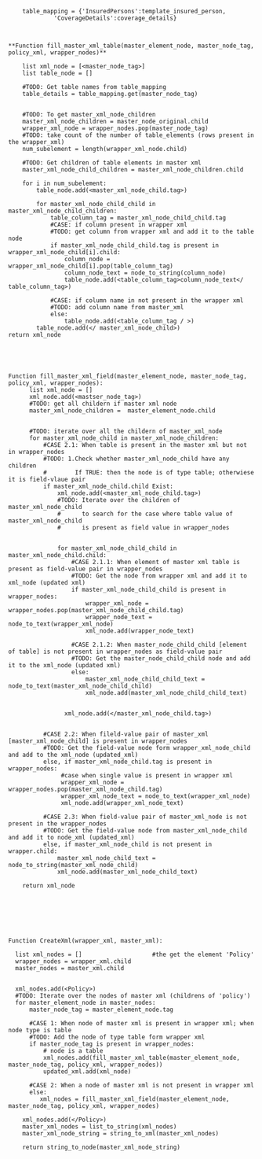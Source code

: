         table_mapping = {'InsuredPersons':template_insured_person,
                 'CoverageDetails':coverage_details}
    
    
    
    **Function fill_master_xml_table(master_element_node, master_node_tag, policy_xml, wrapper_nodes)** 

        list xml_node = [<master_node_tag>]
        list table_node = []
        
        #TODO: Get table names from table_mapping
        table_details = table_mapping.get(master_node_tag)

        
        #TODO: To get master_xml_node_children
        master_xml_node_children = master_node_original.child
        wrapper_xml_node = wrapper_nodes.pop(master_node_tag)  
        #TODO: take count of the number of table_elements (rows present in the wrapper_xml)
        num_subelement = length(wrapper_xml_node.child)
        
        #TODO: Get children of table elements in master xml
        master_xml_node_child_children = master_xml_node_children.child

        for i in num_subelement:
            table_node.add(<master_xml_node_child.tag>)
            
            for master_xml_node_child_child in master_xml_node_child_children:
                table_column_tag = master_xml_node_child_child.tag
                #CASE: if column present in wrapper xml
                #TODO: get column from wrapper xml and add it to the table node
                if master_xml_node_child_child.tag is present in wrapper_xml_node_child[i].child:
                    column_node = wrapper_xml_node_child[i].pop(table_column_tag)
                    column_node_text = node_to_string(column_node)
                    table_node.add(<table_column_tag>column_node_text</ table_column_tag>)
                    
                #CASE: if column name in not present in the wrapper xml
                #TODO: add column name from master_xml
                else:
                    table_node.add(<table_column_tag / >)
            table_node.add(</ master_xml_node_child>)  
    return xml_node

            
        
       
       
    Function fill_master_xml_field(master_element_node, master_node_tag, policy_xml, wrapper_nodes):
          list xml_node = []
          xml_node.add(<mastser_node_tag>)
          #TODO: get all childern if master xml node
          master_xml_node_children =  master_element_node.child


          #TODO: iterate over all the childern of master_xml_node
          for master_xml_node_child in master_xml_node_children:
              #CASE 2.1: When table is present in the master xml but not in wrapper_nodes
              #TODO: 1.Check whether master_xml_node_child have any children
              #        If TRUE: then the node is of type table; otherwiese it is field-vlaue pair
              if master_xml_node_child.child Exist:
                  xml_node.add(<master_xml_node_child.tag>) 
                  #TODO: Iterate over the children of master_xml_node_child
                  #      to search for the case where table value of master_xml_node_child 
                  #      is present as field value in wrapper_nodes


                  for master_xml_node_child_child in master_xml_node_child.child:
                      #CASE 2.1.1: When element of master xml table is present as field-value pair in wrapper_nodes
                      #TODO: Get the node from wrapper xml and add it to xml_node (updated xml)
                      if master_xml_node_child_child is present in wrapper_nodes:
                          wrapper_xml_node = wrapper_nodes.pop(master_xml_node_child_child.tag)
                          wrapper_node_text = node_to_text(wrapper_xml_node)
                          xml_node.add(wrapper_node_text)

                      #CASE 2.1.2: When master_node_child_child [element of table] is not present in wrapper_nodes as field-value pair
                      #TODO: Get the master_node_child_child node and add it to the xml_node (updated xml)
                      else:
                          master_xml_node_child_child_text = node_to_text(master_xml_node_child_child)
                          xml_node.add(master_xml_node_child_child_text)


                    xml_node.add(</master_xml_node_child.tag>) 


              #CASE 2.2: When fileld-value pair of master_xml [master_xml_node_child] is present in wrapper_nodes
              #TODO: Get the field-value node form wrapper_xml_node_child and add to the xml_node (updated_xml)
              else, if master_xml_node_child.tag is present in wrapper_nodes:
                   #case when single value is present in wrapper xml
                   wrapper_xml_node = wrapper_nodes.pop(master_xml_node_child.tag)
                   wrapper_xml_node_text = node_to_text(wrapper_xml_node)
                   xml_node.add(wrapper_xml_node_text)

              #CASE 2.3: When field-value pair of master_xml_node is not present in the wrapper_nodes
              #TODO: Get the field-value node from master_xml_node_child and add it to node_xml (updated_xml)
              else, if master_xml_node_child is not present in wrapper.child:
                  master_xml_node_child_text = node_to_string(master_xml_node_child)
                  xml_node.add(master_xml_node_child_text)
                
        return xml_node
        
    
    
    
    
    
    
    Function CreateXml(wrapper_xml, master_xml):

      list xml_nodes = []                    #the get the element 'Policy' 
      wrapper_nodes = wrapper_xml.child
      master_nodes = master_xml.child


      xml_nodes.add(<Policy>)
      #TODO: Iterate over the nodes of master xml (childrens of 'policy')
      for master_element_node in master_nodes:
          master_node_tag = master_element_node.tag

          #CASE 1: When node of master xml is present in wrapper xml; when node type is table
          #TODO: Add the node of type table form wrapper xml
          if master_node_tag is present in wrapper_nodes:
              # node is a table
              xml_nodes.add(fill_master_xml_table(master_element_node, master_node_tag, policy_xml, wrapper_nodes))
              updated_xml.add(xml_node)

          #CASE 2: When a node of master xml is not present in wrapper xml
          else:
             xml_nodes = fill_master_xml_field(master_element_node, master_node_tag, policy_xml, wrapper_nodes)

        xml_nodes.add(</Policy>)
        master_xml_nodes = list_to_string(xml_nodes)
        master_xml_node_string = string_to_xml(master_xml_nodes)

        return string_to_node(master_xml_node_string)
